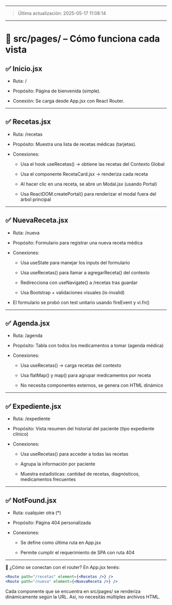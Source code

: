 _________________________________________

> Última actualización: 2025-05-17 11:08:14
_________________________________________

# 📁 src/pages/ – Cómo funciona cada vista
## ✅ Inicio.jsx
* Ruta: /

* Propósito: Página de bienvenida (simple).

* Conexión: Se carga desde App.jsx con React Router.


---
## ✅ Recetas.jsx
* Ruta: /recetas

* Propósito: Muestra una lista de recetas médicas (tarjetas).

* Conexiones:

    - Usa el hook useRecetas() → obtiene las recetas del Contexto Global

    - Usa el componente RecetaCard.jsx → renderiza cada receta

    - Al hacer clic en una receta, se abre un Modal.jsx (usando Portal)

    - Usa ReactDOM.createPortal() para renderizar el modal fuera del árbol principal

---
## ✅ NuevaReceta.jsx
* Ruta: /nueva

* Propósito: Formulario para registrar una nueva receta médica

* Conexiones:

    - Usa useState para manejar los inputs del formulario

    - Usa useRecetas() para llamar a agregarReceta() del contexto

    - Redirecciona con useNavigate() a /recetas tras guardar

    - Usa Bootstrap + validaciones visuales (is-invalid)

* El formulario se probó con test unitario usando fireEvent y vi.fn()

---
## ✅ Agenda.jsx
* Ruta: /agenda

* Propósito: Tabla con todos los medicamentos a tomar (agenda médica)

* Conexiones:

    - Usa useRecetas() → carga recetas del contexto

    - Usa flatMap() y map() para agrupar medicamentos por receta

    - No necesita componentes externos, se genera con HTML dinámico

---
## ✅ Expediente.jsx
* Ruta: /expediente

* Propósito: Vista resumen del historial del paciente (tipo expediente clínico)

* Conexiones:

    - Usa useRecetas() para acceder a todas las recetas

    - Agrupa la información por paciente

    - Muestra estadísticas: cantidad de recetas, diagnósticos, medicamentos frecuentes

---
## ✅ NotFound.jsx
* Ruta: cualquier otra (*)

* Propósito: Página 404 personalizada

* Conexiones:

    - Se define como última ruta en App.jsx

    - Permite cumplir el requerimiento de SPA con ruta 404

______________________________
🧠 ¿Cómo se conectan con el router?
En App.jsx tenés:

```jsx
<Route path="/recetas" element={<Recetas />} />
<Route path="/nueva" element={<NuevaReceta />} />
```

Cada componente que se encuentra en src/pages/ se renderiza dinámicamente según la URL. Así, no necesitás múltiples archivos HTML.